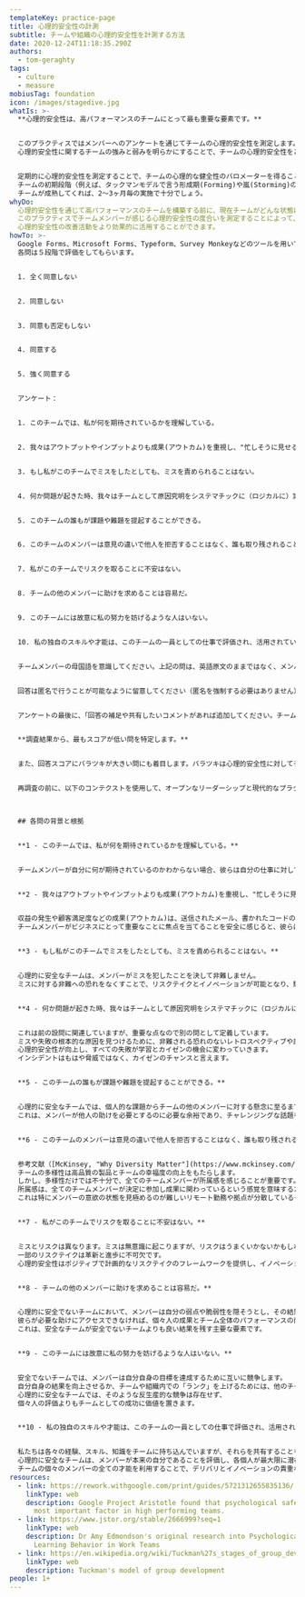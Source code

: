 ```yaml
---
templateKey: practice-page
title: 心理的安全性の計測
subtitle: チームや組織の心理的安全性を計測する方法
date: 2020-12-24T11:18:35.290Z
authors:
  - tom-geraghty
tags:
  - culture
  - measure
mobiusTag: foundation
icon: /images/stagedive.jpg
whatIs: >-
  **心理的安全性は、高パフォーマンスのチームにとって最も重要な要素です。**


  このプラクティスではメンバーへのアンケートを通じてチームの心理的安全性を測定します。
  心理的安全性に関するチームの強みと弱みを明らかにすることで、チームの心理的安全性をどう改善するかのヒントを得ることができます。


  定期的に心理的安全性を測定することで、チームの心理的な健全性のバロメーターを得ることができます。また安全性や文化についての明確な話し合いを促進することで、それ自体が心理的安全性を向上させます。
  チームの初期段階（例えば、タックマンモデルで言う形成期(Forming)や嵐(Storming)の段階）では、このプラクティスを1～2週間毎に定期的に行うことが有用かもしれません。
  チームが成熟してくれば、2～3ヶ月毎の実施で十分でしょう。
whyDo: 
  心理的安全性を通じて高パフォーマンスのチームを構築する前に、現在チームがどんな状態にあるかを理解することが重要です。
  このプラクティスでチームメンバーが感じる心理的安全性の度合いを測定することによって、
  心理的安全性の改善活動をより効果的に活用することができます。
howTo: >-
  Google Forms、Microsoft Forms、Typeform、Survey Monkeyなどのツールを用いて以下のようなアンケートを作成します。
  各問は５段階で評価をしてもらいます。


  1. 全く同意しない


  2. 同意しない


  3. 同意も否定もしない


  4. 同意する


  5. 強く同意する


  アンケート：


  1. このチームでは、私が何を期待されているかを理解している。


  2. 我々はアウトプットやインプットよりも成果(アウトカム)を重視し、"忙しそうに見せる"必要を感じていない。 


  3. もし私がこのチームでミスをしたとしても、ミスを責められることはない。


  4. 何か問題が起きた時、我々はチームとして原因究明をシステマチックに（ロジカルに）実行している。


  5. このチームの誰もが課題や難題を提起することができる。


  6. このチームのメンバーは意見の違いで他人を拒否することはなく、誰も取り残されることはない。


  7. 私がこのチームでリスクを取ることに不安はない。


  8. チームの他のメンバーに助けを求めることは容易だ。


  9. このチームには故意に私の努力を妨げるような人はいない。


  10. 私の独自のスキルや才能は、このチームの一員としての仕事で評価され、活用されている。


  チームメンバーの母国語を意識してください。上記の問は、英語原文のままではなく、メンバーの母国語に翻訳することでより適切な回答が得られるでしょう。


  回答は匿名で行うことが可能なように留意してください（匿名を強制する必要はありません）。匿名制によって、より正直な回答が得られることでしょう。


  アンケートの最後に、「回答の補足や共有したいコメントがあれば追加してください。チームの心理的安全性の改善に役立てたいと思います。」など、詳細なフィードバックを求める設問を追加します。


  **調査結果から、最もスコアが低い問を特定します。**


  また、回答スコアにバラツキが大きい問にも着目します。バラツキは心理的安全性に対してチームで意見の不一致があることを意味します。


  再調査の前に、以下のコンテクストを使用して、オープンなリーダーシップと現代的なプラクティスを通じてチームの心理的安全性を高めるよう行動します。


  
  ## 各問の背景と根拠


  **1 - このチームでは、私が何を期待されているかを理解している。**


  チームメンバーが自分に何が期待されているのかわからない場合、彼らは自分の仕事に対して自信を持つことや快適さを感じることが少なくなり、誤解が生じやすくなります。期待には、デリバリ（速度、品質、コストなど）と行動（ドレスコードや時間厳守からコーディングスタンダードまで）の両方が含まれます。


  **2 - 我々はアウトプットやインプットよりも成果(アウトカム)を重視し、"忙しそうに見せる"必要を感じていない。 **


  収益の発生や顧客満足度などの成果(アウトカム)は、送信されたメール、書かれたコードの行数、出席したミーティングなどのアウトプットよりも重要です。
  チームメンバーがビジネスにとって重要なことに焦点を当てることを安全に感じると、彼らはアウトプットを減らして自分自身を忙しそうに見せることなく、結果を改善するための行動に焦点を当てるようになります。


  **3 - もし私がこのチームでミスをしたとしても、ミスを責められることはない。**


  心理的に安全なチームは、メンバーがミスを犯したことを決して非難しません。
  ミスに対する非難への恐れをなくすことで、リスクテイクとイノベーションが可能となり、競合の先を行くことができます。


  **4 - 何か問題が起きた時、我々はチームとして原因究明をシステマチックに（ロジカルに）実行している。**


  これは前の設問に関連していますが、重要な点なので別の問として定義しています。
  ミスや失敗の根本的な原因を見つけるために、非難される恐れのないレトロスペクティブや原因究明の会が効果的に実施されるチームでは、
  心理的安全性が向上し、すべての失敗が学習とカイゼンの機会に変わっていきます。
  インシデントはもはや脅威ではなく、カイゼンのチャンスと言えます。


  **5 - このチームの誰もが課題や難題を提起することができる。**


  心理的に安全なチームでは、個人的な課題からチームの他のメンバーに対する懸念に至るまで、メンバーは様々な課題を提起することができます。
  これは、メンバーが他人の助けを必要とするのに必要な余裕であり、チャレンジングな話題を提起する勇気を持つために不可欠です。


  **6 - このチームのメンバーは意見の違いで他人を拒否することはなく、誰も取り残されることはない。**


  参考文献（[McKinsey, "Why Diversity Matter"](https://www.mckinsey.com/business-functions/organization/our-insights/why-diversity-matters)）によると、
  チームの多様性は高品質の製品とチームの幸福度の向上をもたらします。
  しかし、多様性だけでは不十分で、全てのチームメンバーが所属感を感じることが重要です。
  所属感は、全てのチームメンバーが決定に参加し成果に関わっているという感覚を意味するため、高いパフォーマンスに結びつきます。
  これは特にメンバーの意欲の状態を見極めるのが難しいリモート勤務や拠点が分散しているチームで重要です。


  **7 - 私がこのチームでリスクを取ることに不安はない。**


  ミスとリスクは異なります。ミスは無意識に起こりますが、リスクはうまくいかないかもしれない行動を意図的に選択すること、または予期しない結果をもたらす可能性を考慮した上での行動を指します。
  一部のリスクテイクは革新と進歩に不可欠です。
  心理的安全性はポジティブで計画的なリスクテイクのフレームワークを提供し、イノベーションと競争優位性を実現します。


  **8 - チームの他のメンバーに助けを求めることは容易だ。**


  心理的に安全でないチームにおいて、メンバーは自分の弱点や脆弱性を隠そうとし、その結果、助けを求めることが敬遠されます。
  彼らが必要な助けにアクセスできなければ、個々人の成果とチーム全体のパフォーマンスの両方が悪化します。
  これは、安全なチームが安全でないチームよりも良い結果を残す主要な要素です。


  **9 - このチームには故意に私の努力を妨げるような人はいない。**


  安全でないチームでは、メンバーは自分自身の目標を達成するために互いに競争します。
  自分自身の結果を向上させるか、チームや組織内での「ランク」を上げるためには、他のチームメンバーを妨げることさえあります。
  心理的に安全なチームでは、そのような反生産的な競争は存在せず、
  個々人の評価よりもチームとしての成功に価値を置きます。


  **10 - 私の独自のスキルや才能は、このチームの一員としての仕事で評価され、活用されている。**


  私たちは各々の経験、スキル、知識をチームに持ち込んでいますが、それらを共有することを常に安全に感じているわけではないかもしれません。
  心理的に安全なチームは、メンバーが本来の自分であることを評価し、各個人が最大限に潜在能力を引き出し、ユニークなスキルと才能を共有する場を提供します。
  チームの個々のメンバーの全ての才能を利用することで、デリバリとイノベーションの貴重な機会を最大限活かすことができるでしょう。
resources:
  - link: https://rework.withgoogle.com/print/guides/5721312655835136/
    linkType: web
    description: Google Project Aristotle found that psychological safety is the
      most important factor in high performing teams.
  - link: https://www.jstor.org/stable/2666999?seq=1
    linkType: web
    description: Dr Amy Edmondson's original research into Psychological Safety and
      Learning Behavior in Work Teams
  - link: https://en.wikipedia.org/wiki/Tuckman%27s_stages_of_group_development
    linkType: web
    description: Tuckman's model of group development
people: 1+
---
```

